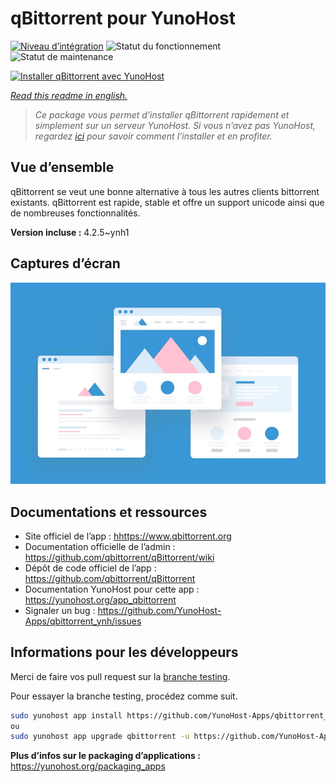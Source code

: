 <!--
N.B.: This README was automatically generated by https://github.com/YunoHost/apps/tree/master/tools/README-generator
It shall NOT be edited by hand.
-->

# qBittorrent pour YunoHost

[![Niveau d’intégration](https://dash.yunohost.org/integration/qbittorrent.svg)](https://dash.yunohost.org/appci/app/qbittorrent) ![Statut du fonctionnement](https://ci-apps.yunohost.org/ci/badges/qbittorrent.status.svg) ![Statut de maintenance](https://ci-apps.yunohost.org/ci/badges/qbittorrent.maintain.svg)

[![Installer qBittorrent avec YunoHost](https://install-app.yunohost.org/install-with-yunohost.svg)](https://install-app.yunohost.org/?app=qbittorrent)

*[Read this readme in english.](./README.md)*

> *Ce package vous permet d’installer qBittorrent rapidement et simplement sur un serveur YunoHost.
Si vous n’avez pas YunoHost, regardez [ici](https://yunohost.org/#/install) pour savoir comment l’installer et en profiter.*

## Vue d’ensemble

qBittorrent se veut une bonne alternative à tous les autres clients bittorrent existants. qBittorrent est rapide, stable et offre un support unicode ainsi que de nombreuses fonctionnalités.

**Version incluse :** 4.2.5~ynh1

## Captures d’écran

![Capture d’écran de qBittorrent](./doc/screenshots/example.jpg)

## Documentations et ressources

* Site officiel de l’app : <hhttps://www.qbittorrent.org>
* Documentation officielle de l’admin : <https://github.com/qbittorrent/qBittorrent/wiki>
* Dépôt de code officiel de l’app : <https://github.com/qbittorrent/qBittorrent>
* Documentation YunoHost pour cette app : <https://yunohost.org/app_qbittorrent>
* Signaler un bug : <https://github.com/YunoHost-Apps/qbittorrent_ynh/issues>

## Informations pour les développeurs

Merci de faire vos pull request sur la [branche testing](https://github.com/YunoHost-Apps/qbittorrent_ynh/tree/testing).

Pour essayer la branche testing, procédez comme suit.

``` bash
sudo yunohost app install https://github.com/YunoHost-Apps/qbittorrent_ynh/tree/testing --debug
ou
sudo yunohost app upgrade qbittorrent -u https://github.com/YunoHost-Apps/qbittorrent_ynh/tree/testing --debug
```

**Plus d’infos sur le packaging d’applications :** <https://yunohost.org/packaging_apps>